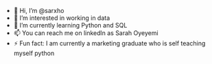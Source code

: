- 👋 Hi, I’m @sarxho
- 👀 I’m interested in working in data
- 🌱 I’m currently learning Python and SQL
- 📫 You can reach me on linkedln as Sarah Oyeyemi
- ⚡ Fun fact: I am currently a marketing graduate who is self teaching myself python

